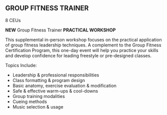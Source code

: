 ## GROUP FITNESS TRAINER

8 CEUs

**NEW** Group Fitness Trainer **PRACTICAL WORKSHOP**

This supplemental in-person workshop focuses on the practical application of group fitness leadership techniques. A complement to the Group Fitness Certification Program, this one-day event will help you practice your skills and develop confidence for leading freestyle or pre-designed classes.

Topics Include:

 * Leadership & professional responsibilities
 * Class formatting & program design
 * Basic anatomy, exercise evaluation & modification
 * Safe & effective warm-ups & cool-downs
 * Group training modalities
 * Cueing methods
 * Music selection & usage
